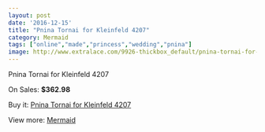 ```yaml
---
layout: post
date: '2016-12-15'
title: "Pnina Tornai for Kleinfeld 4207"
category: Mermaid
tags: ["online","made","princess","wedding","pnina"]
image: http://www.extralace.com/9926-thickbox_default/pnina-tornai-for-kleinfeld-4207.jpg
---
```

Pnina Tornai for Kleinfeld 4207

On Sales: **$362.98**
<a href="https://www.extralace.com/mermaid/4688-pnina-tornai-for-kleinfeld-4207.html"><amp-img layout="responsive" width="600" height="600" src="//www.extralace.com/9926-thickbox_default/pnina-tornai-for-kleinfeld-4207.jpg" alt="Pnina Tornai for Kleinfeld 4207 0" /></a>
<a href="https://www.extralace.com/mermaid/4688-pnina-tornai-for-kleinfeld-4207.html"><amp-img layout="responsive" width="600" height="600" src="//www.extralace.com/9927-thickbox_default/pnina-tornai-for-kleinfeld-4207.jpg" alt="Pnina Tornai for Kleinfeld 4207 1" /></a>

Buy it: [Pnina Tornai for Kleinfeld 4207](https://www.extralace.com/mermaid/4688-pnina-tornai-for-kleinfeld-4207.html "Pnina Tornai for Kleinfeld 4207")

View more: [Mermaid](https://www.extralace.com/5-mermaid "Mermaid")